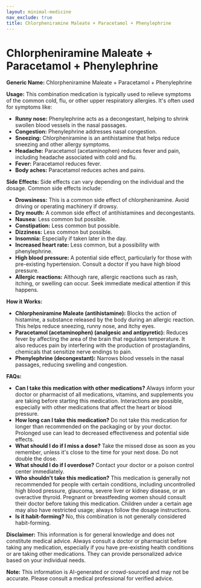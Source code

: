 ```yaml
---
layout: minimal-medicine
nav_exclude: true
title: Chlorpheniramine Maleate + Paracetamol + Phenylephrine
---
```


# Chlorpheniramine Maleate + Paracetamol + Phenylephrine

**Generic Name:** Chlorpheniramine Maleate + Paracetamol + Phenylephrine

**Usage:** This combination medication is typically used to relieve symptoms of the common cold, flu, or other upper respiratory allergies.  It's often used for symptoms like:

* **Runny nose:** Phenylephrine acts as a decongestant, helping to shrink swollen blood vessels in the nasal passages.
* **Congestion:**  Phenylephrine addresses nasal congestion.
* **Sneezing:** Chlorpheniramine is an antihistamine that helps reduce sneezing and other allergy symptoms.
* **Headache:** Paracetamol (acetaminophen) reduces fever and pain, including headache associated with cold and flu.
* **Fever:** Paracetamol reduces fever.
* **Body aches:** Paracetamol reduces aches and pains.


**Side Effects:**  Side effects can vary depending on the individual and the dosage.  Common side effects include:

* **Drowsiness:** This is a common side effect of chlorpheniramine.  Avoid driving or operating machinery if drowsy.
* **Dry mouth:**  A common side effect of antihistamines and decongestants.
* **Nausea:** Less common but possible.
* **Constipation:**  Less common but possible.
* **Dizziness:**  Less common but possible.
* **Insomnia:**  Especially if taken later in the day.
* **Increased heart rate:**  Less common, but a possibility with phenylephrine.
* **High blood pressure:**  A potential side effect, particularly for those with pre-existing hypertension.  Consult a doctor if you have high blood pressure.
* **Allergic reactions:**  Although rare, allergic reactions such as rash, itching, or swelling can occur.  Seek immediate medical attention if this happens.


**How it Works:**

* **Chlorpheniramine Maleate (antihistamine):** Blocks the action of histamine, a substance released by the body during an allergic reaction. This helps reduce sneezing, runny nose, and itchy eyes.
* **Paracetamol (acetaminophen) (analgesic and antipyretic):** Reduces fever by affecting the area of the brain that regulates temperature. It also reduces pain by interfering with the production of prostaglandins, chemicals that sensitize nerve endings to pain.
* **Phenylephrine (decongestant):** Narrows blood vessels in the nasal passages, reducing swelling and congestion.


**FAQs:**

* **Can I take this medication with other medications?**  Always inform your doctor or pharmacist of all medications, vitamins, and supplements you are taking before starting this medication.  Interactions are possible, especially with other medications that affect the heart or blood pressure.
* **How long can I take this medication?**  Do not take this medication for longer than recommended on the packaging or by your doctor.  Prolonged use can lead to decreased effectiveness and potential side effects.
* **What should I do if I miss a dose?**  Take the missed dose as soon as you remember, unless it's close to the time for your next dose.  Do not double the dose.
* **What should I do if I overdose?**  Contact your doctor or a poison control center immediately.
* **Who shouldn't take this medication?**  This medication is generally not recommended for people with certain conditions, including uncontrolled high blood pressure, glaucoma, severe liver or kidney disease, or an overactive thyroid.  Pregnant or breastfeeding women should consult their doctor before taking this medication.  Children under a certain age may also have restricted usage; always follow the dosage instructions.
* **Is it habit-forming?** No, this combination is not generally considered habit-forming.

**Disclaimer:** This information is for general knowledge and does not constitute medical advice. Always consult a doctor or pharmacist before taking any medication, especially if you have pre-existing health conditions or are taking other medications.  They can provide personalized advice based on your individual needs.


**Note:** This information is AI-generated or crowd-sourced and may not be accurate. Please consult a medical professional for verified advice.